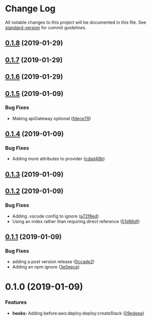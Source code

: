 # Change Log

All notable changes to this project will be documented in this file. See [standard-version](https://github.com/conventional-changelog/standard-version) for commit guidelines.

<a name="0.1.8"></a>
## [0.1.8](https://github.com/XappMedia/serverless-plugin-types/compare/v0.1.7...v0.1.8) (2019-01-29)



<a name="0.1.7"></a>
## [0.1.7](https://github.com/XappMedia/serverless-plugin-types/compare/v0.1.6...v0.1.7) (2019-01-29)



<a name="0.1.6"></a>
## [0.1.6](https://github.com/XappMedia/serverless-plugin-types/compare/v0.1.5...v0.1.6) (2019-01-29)



<a name="0.1.5"></a>
## [0.1.5](https://github.com/XappMedia/serverless-plugin-types/compare/v0.1.4...v0.1.5) (2019-01-09)


### Bug Fixes

* Making apiGateway optional ([fdece79](https://github.com/XappMedia/serverless-plugin-types/commit/fdece79))



<a name="0.1.4"></a>
## [0.1.4](https://github.com/XappMedia/serverless-plugin-types/compare/v0.1.3...v0.1.4) (2019-01-09)


### Bug Fixes

* Adding more attributes to provider ([cdad48b](https://github.com/XappMedia/serverless-plugin-types/commit/cdad48b))



<a name="0.1.3"></a>
## [0.1.3](https://github.com/XappMedia/serverless-plugin-types/compare/v0.1.2...v0.1.3) (2019-01-09)



<a name="0.1.2"></a>
## [0.1.2](https://github.com/XappMedia/serverless-plugin-types/compare/v0.1.1...v0.1.2) (2019-01-09)


### Bug Fixes

* Adding .vscode config to ignore ([a72f8ed](https://github.com/XappMedia/serverless-plugin-types/commit/a72f8ed))
* Using an index rather than requiring direct reference ([51d86df](https://github.com/XappMedia/serverless-plugin-types/commit/51d86df))



<a name="0.1.1"></a>
## [0.1.1](https://github.com/XappMedia/serverless-plugin-types/compare/v0.1.0...v0.1.1) (2019-01-09)


### Bug Fixes

* adding a post version release ([0ccade2](https://github.com/XappMedia/serverless-plugin-types/commit/0ccade2))
* Adding an npm ignore ([3e0eece](https://github.com/XappMedia/serverless-plugin-types/commit/3e0eece))



<a name="0.1.0"></a>
# 0.1.0 (2019-01-09)


### Features

* **hooks:** Adding before:aws:deploy:deploy:createStack ([09edeea](https://github.com/XappMedia/serverless-plugin-types/commit/09edeea))
